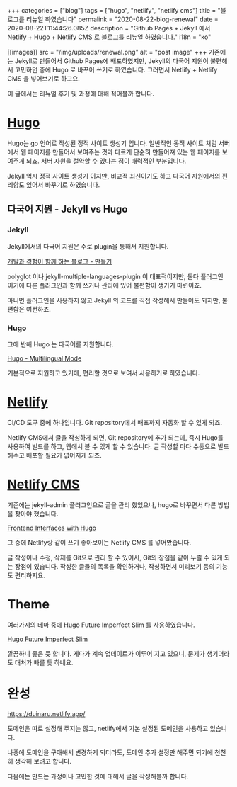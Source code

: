 +++
categories = ["blog"]
tags = ["hugo", "netlify", "netlify cms"]
title = "블로그를 리뉴얼 하였습니다"
permalink = "2020-08-22-blog-renewal"
date = 2020-08-22T11:44:26.085Z
description = "Github Pages + Jekyll 에서 Netlify + Hugo + Netlify CMS 로 블로그를 리뉴얼 하였습니다."
i18n = "ko"

[[images]]
src = "/img/uploads/renewal.png"
alt = "post image"
+++
기존에는 Jekyll로 만들어서 Github Pages에 배포하였지만, Jekyll의 다국어 지원이 불편해서 고민하던 중에 Hugo 로 바꾸어 쓰기로 하였습니다. 그러면서 Netlify + Netlify CMS 을 넣어보기로 하고요.

이 글에서는 리뉴얼 후기 및 과정에 대해 적어볼까 합니다.

# [Hugo](https://gohugo.io/about/what-is-hugo/)

Hugo는 go 언어로 작성된 정적 사이트 생성기 입니다. 일반적인 동적 사이트 처럼 서버에서 웹 페이지를 만들어서 보여주는 것과 다르게 단순히 만들어져 있는 웹 페이지를 보여주게 되죠. 서버 자원을 절약할 수 있다는 점이 매력적인 부분입니다.

Jekyll 역시 정적 사이트 생성기 이지만, 비교적 최신이기도 하고 다국어 지원에서의 편리함도 있어서 바꾸기로 하였습니다.

## 다국어 지원 - Jekyll vs Hugo

### Jekyll

Jekyll에서의 다국어 지원은 주로 plugin을 통해서 지원합니다. 

[개발과 경험이 함께 하는 블로그 - 만들기](/posts/2019-10-23-blog-with-development-and-experience/#만들기)

[](/posts/2019-10-23-blog-with-development-and-experience/#만들기)[](2019-10-23-blog-with-development-and-experience/#만들기)polyglot 이나 jekyll-multiple-languages-plugin 이 대표적이지만, 둘다 플러그인 이기에 다른 플러그인과 함께 쓰거나 관리에 있어 불편함이 생기기 마련이죠.

아니면 플러그인을 사용하지 않고 Jekyll 의 코드를 직접 작성해서 만들어도 되지만, 불편함은 여전하죠.

### Hugo

그에 반해 Hugo 는 다국어를 지원합니다.

[Hugo - Multilingual Mode](https://gohugo.io/content-management/multilingual/)

기본적으로 지원하고 있기에, 편리할 것으로 보여서 사용하기로 하였습니다.

# [Netlify](https://www.netlify.com/)

CI/CD 도구 중에 하나입니다. Git repository에서 배포까지 자동화 할 수 있게 되죠.

Netlify CMS에서 글을 작성하게 되면, Git repository에 추가 되는데, 즉시 Hugo를 사용하여 빌드를 하고, 웹에서 볼 수 있게 할 수 있습니다. 글 작성할 마다 수동으로 빌드해주고 배포할 필요가 없어지게 되죠.

# [Netlify CMS](https://www.netlifycms.org/)

[](https://www.netlifycms.org/)기존에는 jekyll-admin 플러그인으로 글을 관리 했었으나, hugo로 바꾸면서 다른 방법을 찾아야 했습니다.

[Frontend Interfaces with Hugo](https://gohugo.io/tools/frontends/)

그 중에 Netlify랑 같이 쓰기 좋아보이는 Netlify CMS 를 넣어봤습니다.

글 작성이나 수정, 삭제를 Git으로 관리 할 수 있어서, Git의 장점을 같이 누릴 수 있게 되는 장점이 있습니다. 작성한 글들의 목록을 확인하거나, 작성하면서 미리보기 등의 기능도 편리하지요.

# Theme

여러가지의 테마 중에 Hugo Future Imperfect Slim 를 사용하였습니다.

[Hugo Future Imperfect Slim](https://github.com/pacollins/hugo-future-imperfect-slim)

깔끔하니 좋은 듯 합니다. 게다가 계속 업데이트가 이루어 지고 있으니, 문제가 생기더라도 대처가 빠를 듯 하네요.

# 완성

<https://duinaru.netlify.app/>

도메인은 따로 설정해 주지는 않고, netlify에서 기본 설정된 도메인을 사용하고 있습니다.

나중에 도메인을 구매해서 변경하게 되더라도, 도메인 추가 설정만 해주면 되기에 천천히 생각해 보려고 합니다.

다음에는 만드는 과정이나 고민한 것에 대해서 글을 작성해볼까 합니다.